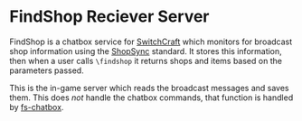 # FindShop Reciever Server
FindShop is a chatbox service for [SwitchCraft](https://github.com/slimit75/fs-chatbox) which monitors for broadcast shop information using the [ShopSync](https://p.sc3.io/7Ae4KxgzAM) standard. It stores this information, then when a user calls `\findshop` it returns shops and items based on the parameters passed.

This is the in-game server which reads the broadcast messages and saves them. This does *not* handle the chatbox commands, that function is handled by [fs-chatbox](https://github.com/slimit75/fs-chatbox).